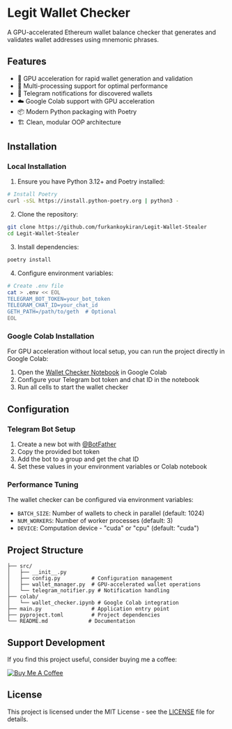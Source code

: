 # Legit Wallet Checker

A GPU-accelerated Ethereum wallet balance checker that generates and validates wallet addresses using mnemonic phrases.

## Features

- 🚀 GPU acceleration for rapid wallet generation and validation
- 🔄 Multi-processing support for optimal performance
- 🤖 Telegram notifications for discovered wallets
- ☁️ Google Colab support with GPU acceleration
- 📦 Modern Python packaging with Poetry
- 🏗️ Clean, modular OOP architecture

## Installation

### Local Installation

1. Ensure you have Python 3.12+ and Poetry installed:
```bash
# Install Poetry
curl -sSL https://install.python-poetry.org | python3 -
```

2. Clone the repository:
```bash
git clone https://github.com/furkankoykiran/Legit-Wallet-Stealer
cd Legit-Wallet-Stealer
```

3. Install dependencies:
```bash
poetry install
```

4. Configure environment variables:
```bash
# Create .env file
cat > .env << EOL
TELEGRAM_BOT_TOKEN=your_bot_token
TELEGRAM_CHAT_ID=your_chat_id
GETH_PATH=/path/to/geth  # Optional
EOL
```

### Google Colab Installation

For GPU acceleration without local setup, you can run the project directly in Google Colab:

1. Open the [Wallet Checker Notebook](colab/wallet_checker.ipynb) in Google Colab
2. Configure your Telegram bot token and chat ID in the notebook
3. Run all cells to start the wallet checker

## Configuration

### Telegram Bot Setup

1. Create a new bot with [@BotFather](https://t.me/BotFather)
2. Copy the provided bot token
3. Add the bot to a group and get the chat ID
4. Set these values in your environment variables or Colab notebook

### Performance Tuning

The wallet checker can be configured via environment variables:

- `BATCH_SIZE`: Number of wallets to check in parallel (default: 1024)
- `NUM_WORKERS`: Number of worker processes (default: 3)
- `DEVICE`: Computation device - "cuda" or "cpu" (default: "cuda")

## Project Structure

```
├── src/
│   ├── __init__.py
│   ├── config.py          # Configuration management
│   ├── wallet_manager.py  # GPU-accelerated wallet operations
│   └── telegram_notifier.py # Notification handling
├── colab/
│   └── wallet_checker.ipynb # Google Colab integration
├── main.py                # Application entry point
├── pyproject.toml         # Project dependencies
└── README.md             # Documentation
```

## Support Development

If you find this project useful, consider buying me a coffee:

<a href="https://www.buymeacoffee.com/furkankoykiran">
    <img src="https://bmc-cdn.nyc3.digitaloceanspaces.com/BMC-button-images/custom_images/orange_img.png" alt="Buy Me A Coffee">
</a>

## License

This project is licensed under the MIT License - see the [LICENSE](LICENSE) file for details.
